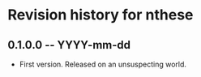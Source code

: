 # Revision history for nthese

## 0.1.0.0 -- YYYY-mm-dd

* First version. Released on an unsuspecting world.
